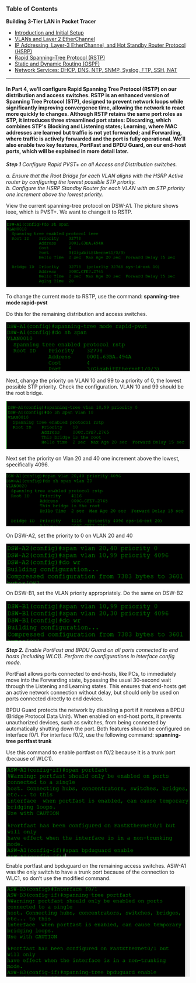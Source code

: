 ### Table of Contents

 <b>Building 3-Tier LAN in Packet Tracer</b>  
  - [Introduction and Initial Setup](https://github.com/GSecAwareness/LAN/blob/main/README.md)  
  - [VLANs and Layer 2 EtherChannel](https://github.com/GSecAwareness/LAN/blob/main/part2/part2.md)
  - [IP Addressing, Layer-3 EtherChannel, and Hot Standby Router Protocol (HSRP)](https://github.com/GSecAwareness/LAN/blob/main/part3/part3.md)
  - [Rapid Spanning-Tree Protocol (RSTP)](https://github.com/GSecAwareness/LAN/blob/main/part4/part4.md)  
  - [Static and Dynamic Routing (OSPF)](https://github.com/GSecAwareness/LAN/blob/main/part5/part5.md) 
  - [Network Services: DHCP, DNS, NTP, SNMP, Syslog, FTP, SSH, NAT](https://github.com/GSecAwareness/LAN/edit/main/part6/part6.md)
---
#### In Part 4, we’ll configure Rapid Spanning Tree Protocol (RSTP) on our distribution and access switches. RSTP is an enhanced version of Spanning Tree Protocol (STP), designed to prevent network loops while significantly improving convergence time, allowing the network to react more quickly to changes. Although RSTP retains the same port roles as STP, it introduces three streamlined port states: Discarding, which combines STP's Blocking and Listening states; Learning, where MAC addresses are learned but traffic is not yet forwarded; and Forwarding, where traffic is actively forwarded and the port is fully operational. We’ll also enable two key features, PortFast and BPDU Guard, on our end-host ports, which will be explained in more detail later.

***Step 1*** *Configure Rapid PVST+ on all Access and Distribution switches.*  

*a. Ensure that the Root Bridge for each VLAN aligns with the HSRP Active router by configuring the lowest possible STP priority.  
b. Configure the HSRP Standby Router for each VLAN with an STP priority one increment above the lowest priority.*  

View the current spanning-tree protocol  on DSW-A1. The picture shows ieee, which is PVST+. We want to change it to RSTP.  

![get-content](https://github.com/GSecAwareness/LAN/blob/main/part4/1%20PVST.PNG)  

To change the current mode to RSTP, use the command:
**spanning-tree mode rapid-pvst**

Do this for the remaining distribution and access switches. 

![get-content](https://github.com/GSecAwareness/LAN/blob/main/part4/2%20RSTP.PNG)

Next, change the priority on VLAN 10 and 99 to a priority of 0, the lowest possible STP priority. Check the configuration. VLAN 10 and 99 should be the root bridge. 

![get-content](https://github.com/GSecAwareness/LAN/blob/main/part4/3%20priority.PNG)

Next set the priority on Vlan 20 and 40 one increment above the lowest, specifically 4096.

![get-content](https://github.com/GSecAwareness/LAN/blob/main/part4/4%20priority%204096.PNG)

On DSW-A2, set the priority to 0 on VLAN 20 and 40

![get-content](https://github.com/GSecAwareness/LAN/blob/main/part4/5%20priority.PNG)

On DSW-B1, set the VLAN priority appropriately. Do the same on DSW-B2

![get-content](https://github.com/GSecAwareness/LAN/blob/main/part4/6%20priority.PNG)

***Step 2.*** *Enable PortFast and BPDU Guard on all ports connected to end hosts (including WLC1). Perform the configurations in interface config mode.*

PortFast allows ports connected to end-hosts, like PCs, to immediately move into the Forwarding state, bypassing the usual 30-second wait through the Listening and Learning states. This ensures that end-hosts get an active network connection without delay, but should only be used on ports connected directly to end devices.

BPDU Guard protects the network by disabling a port if it receives a BPDU (Bridge Protocol Data Unit). When enabled on end-host ports, it prevents unauthorized devices, such as switches, from being connected by automatically shutting down the port. Both features should be configured on interface f0/1. For interface f0/2, use the following command:
**spanning-tree portfast trunk**  

Use this command to enable portfast on f0/2 because it is a trunk port (because of WLC1). 

![get-content](https://github.com/GSecAwareness/LAN/blob/main/part4/7%20p%20bpdu.PNG)

Enable portfast and bpduguard on the remaining access switches. ASW-A1 was the only switch to have a trunk port because of the connection to WLC1, so don’t use the modified command. 

![get-content](https://github.com/GSecAwareness/LAN/blob/main/part4/8%20p%20bpdu.PNG)














